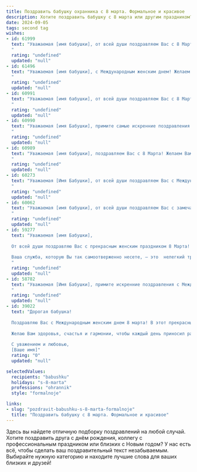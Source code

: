 ```yaml
---
title: Поздравить бабушку охранника с 8 марта. Формальное и красивое
description: Хотите поздравить бабушку с 8 марта или другим праздником? Наш ИИ создаст незабываемое поздравление, а вы обязательно выделитесь среди других.  
date: 2024-09-05
tags: second tag
wishes:
- id: 61999
  text: "Уважаемая [имя бабушки], от всей души поздравляем Вас с 8 Марта! Желаем Вам крепкого здоровья, семейного благополучия и весеннего настроения. Пусть каждый день будет полон радости и приятных моментов. Спасибо за Ваш нелёгкий труд и преданность работе!
  "
  rating: "undefined"
  updated: "null"
- id: 61496
  text: "Уважаемая [имя бабушки], с Международным женским днем! Желаем Вам крепкого здоровья, благополучия и бесконечного счастья. Пусть этот день подарит Вам много улыбок, тепла и душевного равновесия. Спасибо за Вашу заботу и неисчерпаемую доброту.
  "
  rating: "undefined"
  updated: "null"
- id: 60991
  text: "Уважаемая [имя бабушки], от всей души поздравляем Вас с 8 Марта! Желаем Вам крепкого здоровья,  радости, благополучия и  спокойных  рабочих дней. Пусть ваше сердце всегда будет согрето любовью близких людей!
  "
  rating: "undefined"
  updated: "null"
- id: 60990
  text: "Уважаемая [имя Бабушки], примите самые искренние поздравления с 8 Марта! Пусть этот день принесет Вам радость, тепло и весеннее настроение. Желаем Вам крепкого здоровья, благополучия и спокойствия, а в Вашей работе, столь важной для обеспечения безопасности, – успехов и благодарности.
  "
  rating: "undefined"
  updated: "null"
- id: 60989
  text: "Уважаемая [имя бабушки], поздравляем Вас с 8 Марта! Желаем Вам крепкого здоровья, весеннего настроения и мирного неба над головой. Пусть Ваша жизнь будет наполнена радостью, заботой и любовью близких. Спасибо за Вашу службу и нелёгкий труд охранника, который Вы так ответственно несёте. Желаем Вам благополучия и спокойствия.
  "
  rating: "undefined"
  updated: "null"
- id: 60273
  text: "Уважаемая [Имя Бабушки], от всей души поздравляем Вас с Международным женским днем 8 Марта! Желаем Вам крепкого здоровья, неиссякаемой энергии, радости, тепла и уюта в Вашем доме! Пусть Ваша профессия охранника приносит Вам удовлетворение и уважение, а Ваша забота и любовь дарят счастье Вашим близким!
  "
  rating: "undefined"
  updated: "null"
- id: 60062
  text: "Уважаемая [имя бабушки], от всей души поздравляем Вас с замечательным весенним праздником 8 Марта! Желаем Вам крепкого здоровья, семейного благополучия, радости и вдохновения! Пусть Ваша жизнь всегда будет наполнена любовью, заботой близких и теплом весеннего солнца.
  "
  rating: "undefined"
  updated: "null"
- id: 59277
  text: "Уважаемая [имя Бабушки],
  
  От всей души поздравляю Вас с прекрасным женским праздником 8 Марта!
  
  Ваша служба, которую Вы так самоотверженно несете, – это  нелегкий труд, требующий  ответственности, бдительности и мужества.  Желаю Вам крепкого здоровья,  уверенности в себе и спокойствия. Пусть  работа приносит  только радость, а  в личной жизни царит  мир и гармония.
  "
  rating: "undefined"
  updated: "null"
- id: 58782
  text: "Уважаемая [Имя Бабушки], примите искренние поздравления с Международным женским днем 8 Марта! Желаем Вам крепкого здоровья,  неиссякаемой энергии и  радостных моментов в жизни. Пусть Ваша работа охранника всегда будет спокойной, а дом – наполнен любовью и уютом.
  "
  rating: "undefined"
  updated: "null"
- id: 39022
  text: "Дорогая бабушка!
  
  Поздравляю Вас с Международным женским днем 8 марта! В этот прекрасный день хочу выразить Вам свои самые теплые поздравления и искреннюю благодарность за ту заботу, любовь и мудрость, которые Вы дарите нашей семье. Вы — наша защита и опора, как истинный охранник домашнего уюта.
  
  Желаю Вам здоровья, счастья и гармонии, чтобы каждый день приносил радость и вдохновение. Пусть в Вашей жизни будет много ярких моментов, а сердце наполняет тепло и любовь близких.
  
  С уважением и любовью,
  [Ваше имя]"
  rating: "0"
  updated: "null"

selectedValues:
  recipients: "babushku"
  holidays: "s-8-marta"
  professions: "ohrannik"
  style: "formalnoje"

links:
- slug: "pozdravit-babushku-s-8-marta-formalnoje"
  title: "Поздравить бабушку с 8 марта. Формальное и красивое"
---
```


Здесь вы найдете отличную подборку поздравлений на любой случай. 
Хотите поздравить друга с днём рождения, коллегу с профессиональным праздником или близких с Новым годом? У нас есть всё, чтобы сделать ваш поздравительный текст незабываемым. Выбирайте нужную категорию и находите лучшие слова для ваших близких и друзей!
